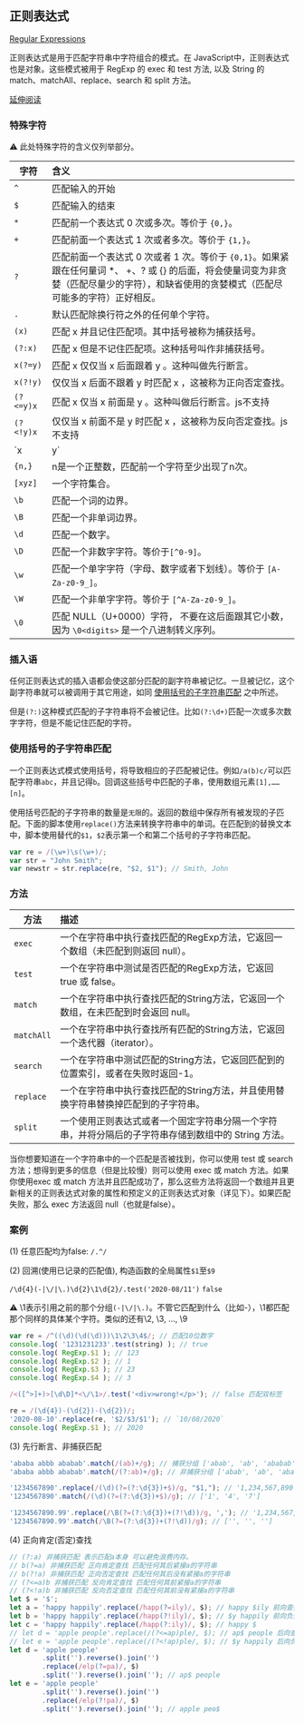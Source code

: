 ## 正则表达式

  [Regular Expressions](https://developer.mozilla.org/zh-CN/docs/Web/JavaScript/Guide/Regular_Expressions)

  正则表达式是用于匹配字符串中字符组合的模式。在 JavaScript中，正则表达式也是对象。这些模式被用于 RegExp 的 exec 和 test 方法, 以及 String 的 match、matchAll、replace、search 和 split 方法。

  [延伸阅读](https://juejin.im/post/5965943ff265da6c30653879)

### 特殊字符

  ⚠️ 此处特殊字符的含义仅列举部分。

  字符       |含义
  --|:--
  `^`       |匹配输入的开始
  `$`       |匹配输入的结束
  `*`       |匹配前一个表达式 0 次或多次。等价于 `{0,}`。
  `+`       |匹配前面一个表达式 1 次或者多次。等价于 `{1,}`。
  `?`       |匹配前面一个表达式 0 次或者 1 次。等价于 `{0,1}`。如果紧跟在任何量词 *、 +、? 或 {} 的后面，将会使量词变为非贪婪（匹配尽量少的字符），和缺省使用的贪婪模式（匹配尽可能多的字符）正好相反。
  `.`       |默认匹配除换行符之外的任何单个字符。
  `(x)`     |匹配 x 并且记住匹配项。其中括号被称为捕获括号。
  `(?:x)`   |匹配 x 但是不记住匹配项。这种括号叫作非捕获括号。
  `x(?=y)`  |匹配 x 仅仅当 x 后面跟着 y 。这种叫做先行断言。
  `x(?!y)`  |仅仅当 x 后面不跟着 y 时匹配 x ，这被称为正向否定查找。
  `(?<=y)x` |匹配 x 仅当 x 前面是 y 。这种叫做后行断言。js不支持
  `(?<!y)x` |仅仅当 x 前面不是 y 时匹配 x ，这被称为反向否定查找。js不支持
  `x|y`     |匹配 x 或者 y。
  `{n,}`    |n是一个正整数，匹配前一个字符至少出现了n次。
  `[xyz]`   |一个字符集合。
  `\b`      |匹配一个词的边界。
  `\B`      |匹配一个非单词边界。
  `\d`      |匹配一个数字。
  `\D`      |匹配一个非数字字符。等价于`[^0-9]`。
  `\w`      |匹配一个单字字符（字母、数字或者下划线）。等价于 `[A-Za-z0-9_]`。
  `\W`      |匹配一个非单字字符。等价于 `[^A-Za-z0-9_]`。
  `\0`      |匹配 NULL（U+0000）字符， 不要在这后面跟其它小数，因为 `\0<digits>` 是一个八进制转义序列。

### 插入语

  任何正则表达式的插入语都会使这部分匹配的副字符串被记忆。一旦被记忆，这个副字符串就可以被调用于其它用途，如同 [使用括号的子字符串匹配](#使用括号的子字符串匹配) 之中所述。

  但是`(?:)`这种模式匹配的子字符串将不会被记住。比如`(?:\d+)`匹配一次或多次数字字符，但是不能记住匹配的字符。

### 使用括号的子字符串匹配

  一个正则表达式模式使用括号，将导致相应的子匹配被记住。例如`/a(b)c/`可以匹配字符串`abc`，并且记得`b`。回调这些括号中匹配的子串，使用数组元素`[1],……[n]`。

  使用括号匹配的子字符串的数量是`无限`的。返回的数组中保存所有被发现的子匹配。下面的脚本使用`replace()`方法来转换字符串中的单词。在匹配到的替换文本中，脚本使用替代的`$1`，`$2`表示第一个和第二个括号的子字符串匹配。

  ```js
  var re = /(\w+)\s(\w+)/;
  var str = "John Smith";
  var newstr = str.replace(re, "$2, $1"); // Smith, John
  ```

### 方法

  方法|描述
  --|:--
  `exec`|一个在字符串中执行查找匹配的RegExp方法，它返回一个数组（未匹配到则返回 null）。
  `test`|一个在字符串中测试是否匹配的RegExp方法，它返回 true 或 false。
  `match`|一个在字符串中执行查找匹配的String方法，它返回一个数组，在未匹配到时会返回 null。
  `matchAll`|一个在字符串中执行查找所有匹配的String方法，它返回一个迭代器（iterator）。
  `search`|一个在字符串中测试匹配的String方法，它返回匹配到的位置索引，或者在失败时返回-1。
  `replace`|一个在字符串中执行查找匹配的String方法，并且使用替换字符串替换掉匹配到的子字符串。
  `split`|一个使用正则表达式或者一个固定字符串分隔一个字符串，并将分隔后的子字符串存储到数组中的 String 方法。

  当你想要知道在一个字符串中的一个匹配是否被找到，你可以使用 test 或 search 方法；想得到更多的信息（但是比较慢）则可以使用 exec 或 match 方法。如果你使用exec 或 match 方法并且匹配成功了，那么这些方法将返回一个数组并且更新相关的正则表达式对象的属性和预定义的正则表达式对象（详见下）。如果匹配失败，那么 exec 方法返回 null（也就是false）。
    
### 案例

  (1) 任意匹配均为false: `/.^/`

  (2) 回溯(使用已记录的匹配值), 构造函数的全局属性`$1`至`$9`
  
  `/\d{4}(-|\/|\.)\d{2}\1\d{2}/.test('2020-08/11')`  `false`

  ⚠️ \1表示引用之前的那个分组`(-|\/|\.)`。不管它匹配到什么（比如-），\1都匹配那个同样的具体某个字符。类似的还有\2, \3, ..., \9

  ```js
  var re = /^((\d)(\d(\d)))\1\2\3\4$/; // 匹配10位数字
  console.log( '1231231233'.test(string) ); // true
  console.log( RegExp.$1 ); // 123
  console.log( RegExp.$2 ); // 1
  console.log( RegExp.$3 ); // 23
  console.log( RegExp.$4 ); // 3

  /<([^>]+)>[\d\D]*<\/\1>/.test('<div>wrong!</p>'); // false 匹配双标签

  re = /(\d{4})-(\d{2})-(\d{2})/;
  '2020-08-10'.replace(re, '$2/$3/$1'); // `10/08/2020`
  console.log( RegExp.$1 ); // 2020
  ```

  (3) 先行断言、非捕获匹配
  
  ```js
  'ababa abbb ababab'.match(/(ab)+/g); // 捕获分组 ['abab', 'ab', 'ababab']
  'ababa abbb ababab'.match(/(?:ab)+/g); // 非捕获分组 ['abab', 'ab', 'ababab']

  '1234567890'.replace(/(\d)(?=(?:\d{3})+$)/g, "$1,"); // '1,234,567,890'
  '1234567890'.match(/(\d)(?=(?:\d{3})+$)/g); // ['1', '4', '7']

  '1234567890.99'.replace(/\B(?=(?:\d{3})+(?!\d))/g, ','); // '1,234,567,890.99'
  '1234567890.99'.match(/\B(?=(?:\d{3})+(?!\d))/g); // ['', '', '']
  ```

  (4) 正向肯定(否定)查找

  ```js
  // (?:a) 非捕获匹配 表示匹配a本身 可以避免浪费内存。
  // b(?=a) 非捕获匹配 正向肯定查找 匹配任何其后紧接a的字符串
  // b(?!a) 非捕获匹配 正向否定查找 匹配任何其后没有紧接a的字符串
  // (?<=a)b 非捕获匹配 反向肯定查找 匹配任何其前紧接a的字符串
  // (?<!a)b 非捕获匹配 反向否定查找 匹配任何其前没有紧接a的字符串
  let $ = '$';
  let a = 'happy happily'.replace(/happ(?=ily)/, $); // happy $ily 前向查找
  let b = 'happy happily'.replace(/happ(?!ily)/, $); // $y happily 前向负查找
  let c = 'happy happily'.replace(/happ(?:ily)/, $); // happy $
  // let d = 'apple people'.replace(/(?<=ap)ple/, $); // ap$ people 后向查找 javascript不支持
  // let e = 'apple people'.replace(/(?<!ap)ple/, $); // $y happily 后向负查找 javascript不支持
  let d = 'apple people'
          .split('').reverse().join('')
          .replace(/elp(?=pa)/, $)
          .split('').reverse().join(''); // ap$ people
  let e = 'apple people'
          .split('').reverse().join('')
          .replace(/elp(?!pa)/, $)
          .split('').reverse().join(''); // apple peo$
  ```
